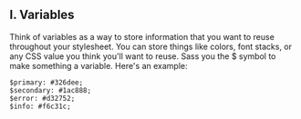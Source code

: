 ## I. Variables

Think of variables as a way to store information that you want to reuse throughout your stylesheet. You can store things like colors, font stacks, or any CSS value you think you'll want to reuse. Sass you the $ symbol to make something a variable. Here's an example:

```
$primary: #326dee;
$secondary: #1ac888;
$error: #d32752;
$info: #f6c31c;
```
